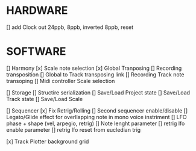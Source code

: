# HARDWARE 
[] add Clock out 24ppb, 8ppb, inverted 8ppb, reset

# SOFTWARE
[] Harmony
  [x] Scale note selection
  [x] Global Tranposing
    [] Recording transposition
  [] Global to Track transposing link
  [] Recording Track note transoping 
  [] Midi controller Scale selection

[] Storage
  [] Structire serialization
  [] Save/Load Project state
  [] Save/Load Track state
  [] Save/Load Scale 

[] Sequencer 
  [x] Fix Retrig/Rolling 
  [] Second sequencer enable/disable
  [] Legato/Glide effect for overllapping note in mono voice instriment
  [] LFO phase + shape (vel, arpegio, retrig)
  [] Note lenght parameter
  [] retrig lfo enable parameter
  [] retrig lfo reset from eucledian trig

[x] Track Plotter background grid
